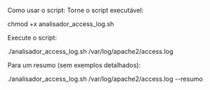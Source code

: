 Como usar o script:
Torne o script executável:

chmod +x analisador_access_log.sh

Execute o script:

./analisador_access_log.sh /var/log/apache2/access.log

Para um resumo (sem exemplos detalhados):

./analisador_access_log.sh /var/log/apache2/access.log --resumo
